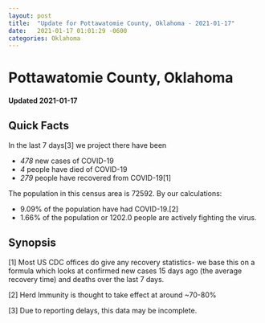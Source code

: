 ```yaml
---
layout: post
title:  "Update for Pottawatomie County, Oklahoma - 2021-01-17"
date:   2021-01-17 01:01:29 -0600
categories: Oklahoma
---
```


# Pottawatomie County, Oklahoma
#### Updated 2021-01-17

## Quick Facts

In the last 7 days[3] we project there have been
- *478* new cases of COVID-19
- *4* people have died of COVID-19
- *279* people have recovered from COVID-19[1]

The population in this census area is 72592. By our calculations:
- 9.09% of the population have had COVID-19.[2]
- 1.66% of the population or 1202.0 people are actively fighting the virus.

## Synopsis




[1] Most US CDC offices do give any recovery statistics- we base this on a formula which looks at confirmed new cases
15 days ago (the average recovery time) and deaths over the last 7 days.

[2] Herd Immunity is thought to take effect at around ~70-80%

[3] Due to reporting delays, this data may be incomplete.
 
    